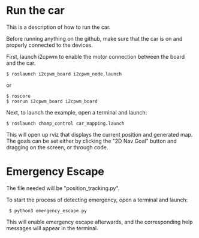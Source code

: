 # Run the car
This is a description of how to run the car.

Before running anything on the github, make sure that the car is on and properly connected to the devices.

First, launch i2cpwm to enable the motor connection between the board and the car.

    $ roslaunch i2cpwm_board i2cpwm_node.launch
    
or
    
    $ roscore
    $ rosrun i2cpwm_board i2cpwm_board

Next, to launch the example, open a terminal and launch:

    $ roslaunch champ_control car_mapping.launch

This will open up rviz that displays the current position and generated map.
The goals can be set either by clicking the "2D Nav Goal" button and dragging on the screen, or through code.

# Emergency Escape
The file needed will be "position_tracking.py".

To start the process of detecting emergency, open a terminal and launch:

     $ python3 emergency_escape.py
     
This will enable emergency escape afterwards, and the corresponding help messages will appear in the terminal.
